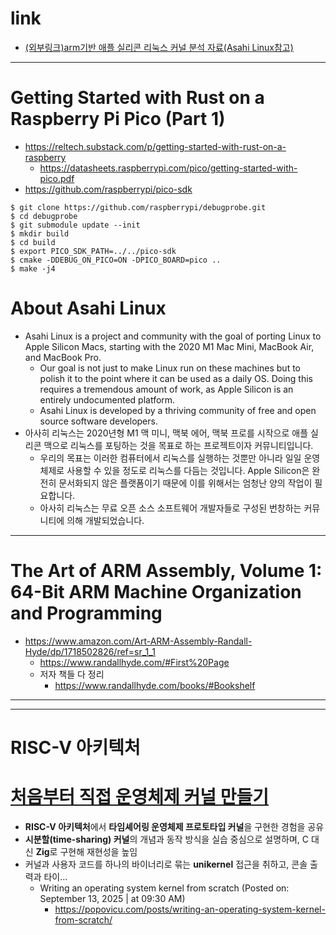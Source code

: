 # link

- [(외부링크)arm기반 애플 실리콘 리눅스 커널 분석 자료(Asahi Linux참고)](https://asahilinux.org/docs/)

<hr />

# Getting Started with Rust on a Raspberry Pi Pico (Part 1)
- https://reltech.substack.com/p/getting-started-with-rust-on-a-raspberry
  - https://datasheets.raspberrypi.com/pico/getting-started-with-pico.pdf
- https://github.com/raspberrypi/pico-sdk

```
$ git clone https://github.com/raspberrypi/debugprobe.git
$ cd debugprobe
$ git submodule update --init
$ mkdir build
$ cd build
$ export PICO_SDK_PATH=../../pico-sdk
$ cmake -DDEBUG_ON_PICO=ON -DPICO_BOARD=pico ..
$ make -j4
```


# About Asahi Linux
- Asahi Linux is a project and community with the goal of porting Linux to Apple Silicon Macs, starting with the 2020 M1 Mac Mini, MacBook Air, and MacBook Pro.
  - Our goal is not just to make Linux run on these machines but to polish it to the point where it can be used as a daily OS. Doing this requires a tremendous amount of work, as Apple Silicon is an entirely undocumented platform.
  - Asahi Linux is developed by a thriving community of free and open source software developers.
- 아사히 리눅스는 2020년형 M1 맥 미니, 맥북 에어, 맥북 프로를 시작으로 애플 실리콘 맥으로 리눅스를 포팅하는 것을 목표로 하는 프로젝트이자 커뮤니티입니다.
  - 우리의 목표는 이러한 컴퓨터에서 리눅스를 실행하는 것뿐만 아니라 일일 운영 체제로 사용할 수 있을 정도로 리눅스를 다듬는 것입니다. Apple Silicon은 완전히 문서화되지 않은 플랫폼이기 때문에 이를 위해서는 엄청난 양의 작업이 필요합니다.
  - 아사히 리눅스는 무료 오픈 소스 소프트웨어 개발자들로 구성된 번창하는 커뮤니티에 의해 개발되었습니다.

<hr />

# The Art of ARM Assembly, Volume 1: 64-Bit ARM Machine Organization and Programming 
- https://www.amazon.com/Art-ARM-Assembly-Randall-Hyde/dp/1718502826/ref=sr_1_1
  - https://www.randallhyde.com/#First%20Page
  - 저자 책들 다 정리
    - https://www.randallhyde.com/books/#Bookshelf

<hr />

<hr />

# RISC-V 아키텍처

# **[처음부터 직접 운영체제 커널 만들기](<https://news.hada.io/topic?id=23105&utm_source=discord&utm_medium=bot&utm_campaign=1480>)**
- **RISC-V 아키텍처**에서 **타임셰어링 운영체제 프로토타입 커널**을 구현한 경험을 공유  
- **시분할(time-sharing) 커널**의 개념과 동작 방식을 실습 중심으로 설명하며, C 대신 **Zig**로 구현해 재현성을 높임  
- 커널과 사용자 코드를 하나의 바이너리로 묶는 **unikernel** 접근을 취하고, 콘솔 출력과 타이…
  - Writing an operating system kernel from scratch (Posted on: September 13, 2025 |  at 09:30 AM)
    - https://popovicu.com/posts/writing-an-operating-system-kernel-from-scratch/
